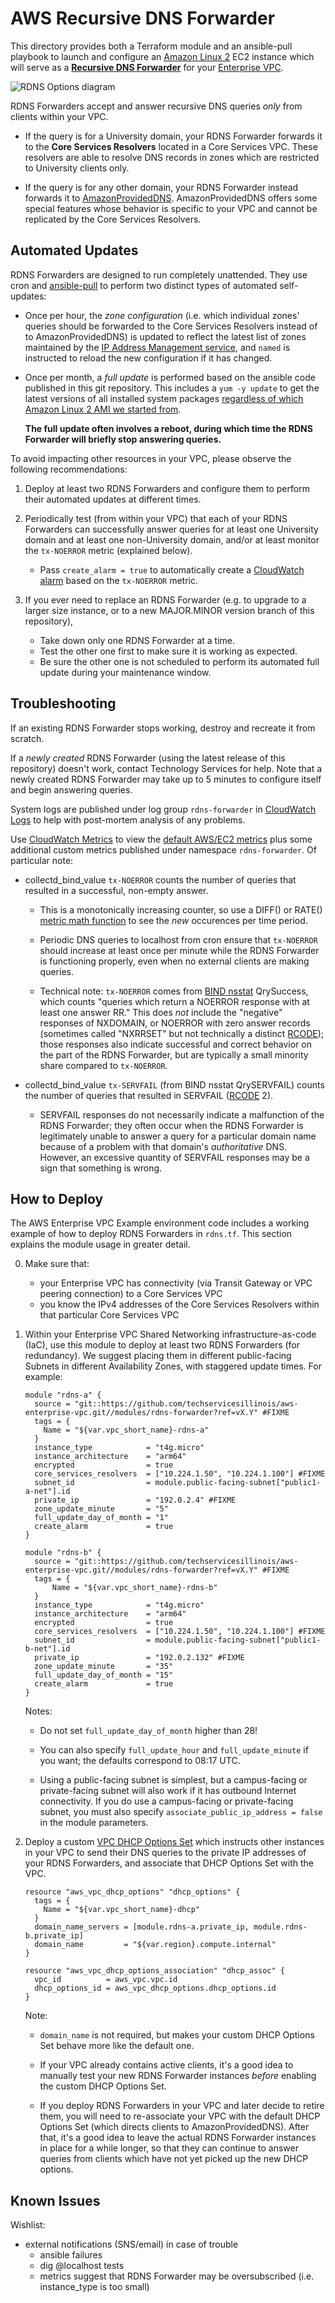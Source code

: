 ﻿# AWS Recursive DNS Forwarder

This directory provides both a Terraform module and an ansible-pull playbook to launch and configure an [Amazon Linux 2](https://aws.amazon.com/amazon-linux-2/) EC2 instance which will serve as a [**Recursive DNS Forwarder**](https://answers.uillinois.edu/illinois/page.php?id=74081) for your [Enterprise VPC](https://answers.uillinois.edu/illinois/page.php?id=71015).

![RDNS Options diagram](https://answers.uillinois.edu/images/group180/74081/AWSRecursiveDNSOptions.png)

RDNS Forwarders accept and answer recursive DNS queries _only_ from clients within your VPC.

  * If the query is for a University domain, your RDNS Forwarder forwards it to the **Core Services Resolvers** located in a Core Services VPC.  These resolvers are able to resolve DNS records in zones which are restricted to University clients only.

  * If the query is for any other domain, your RDNS Forwarder instead forwards it to [AmazonProvidedDNS](https://docs.aws.amazon.com/AmazonVPC/latest/UserGuide/VPC_DHCP_Options.html#AmazonDNS).  AmazonProvidedDNS offers some special features whose behavior is specific to your VPC and cannot be replicated by the Core Services Resolvers.


## Automated Updates

RDNS Forwarders are designed to run completely unattended.  They use cron and [ansible-pull](https://docs.ansible.com/ansible/latest/user_guide/playbooks_intro.html#ansible-pull) to perform two distinct types of automated self-updates:

  * Once per hour, the *zone configuration* (i.e. which individual zones' queries should be forwarded to the Core Services Resolvers instead of to AmazonProvidedDNS) is updated to reflect the latest list of zones maintained by the [IP Address Management service](https://techservices.illinois.edu/services/ip-address-management), and `named` is instructed to reload the new configuration if it has changed.

  * Once per month, a *full update* is performed based on the ansible code published in this git repository.  This includes a `yum -y update` to get the latest versions of all installed system packages [regardless of which Amazon Linux 2 AMI we started from](https://docs.aws.amazon.com/AWSEC2/latest/UserGuide/amazon-linux-ami-basics.html#repository-config).

    **The full update often involves a reboot, during which time the RDNS Forwarder will briefly stop answering queries.**

To avoid impacting other resources in your VPC, please observe the following recommendations:

  1. Deploy at least two RDNS Forwarders and configure them to perform their automated updates at different times.

  2. Periodically test (from within your VPC) that each of your RDNS Forwarders can successfully answer queries for at least one University domain and at least one non-University domain, and/or at least monitor the `tx-NOERROR` metric (explained below).

     * Pass `create_alarm = true` to automatically create a [CloudWatch alarm](https://docs.aws.amazon.com/AmazonCloudWatch/latest/monitoring/AlarmThatSendsEmail.html) based on the `tx-NOERROR` metric.

  3. If you ever need to replace an RDNS Forwarder (e.g. to upgrade to a larger size instance, or to a new MAJOR.MINOR version branch of this repository),
     * Take down only one RDNS Forwarder at a time.
     * Test the other one first to make sure it is working as expected.
     * Be sure the other one is not scheduled to perform its automated full update during your maintenance window.


## Troubleshooting

If an existing RDNS Forwarder stops working, destroy and recreate it from scratch.

If a _newly created_ RDNS Forwarder (using the latest release of this repository) doesn't work, contact Technology Services for help.  Note that a newly created RDNS Forwarder may take up to 5 minutes to configure itself and begin answering queries.

System logs are published under log group `rdns-forwarder` in [CloudWatch Logs](https://docs.aws.amazon.com/AmazonCloudWatch/latest/logs/) to help with post-mortem analysis of any problems.

Use [CloudWatch Metrics](https://docs.aws.amazon.com/AmazonCloudWatch/latest/monitoring/working_with_metrics.html) to view the [default AWS/EC2 metrics](https://docs.aws.amazon.com/AWSEC2/latest/UserGuide/viewing_metrics_with_cloudwatch.html) plus some additional custom metrics published under namespace `rdns-forwarder`.  Of particular note:

  * collectd_bind_value `tx-NOERROR` counts the number of queries that resulted in a successful, non-empty answer.

    * This is a monotonically increasing counter, so use a DIFF() or RATE() [metric math function](https://docs.aws.amazon.com/AmazonCloudWatch/latest/monitoring/using-metric-math.html#metric-math-syntax) to see the _new_ occurences per time period.

    * Periodic DNS queries to localhost from cron ensure that `tx-NOERROR` should increase at least once per minute while the RDNS Forwarder is functioning properly, even when no external clients are making queries.

    * Technical note: `tx-NOERROR` comes from [BIND nsstat](https://bind9.readthedocs.io/en/latest/reference.html#name-server-statistics-counters) QrySuccess, which counts "queries which return a NOERROR response with at least one answer RR."  This does _not_ include the "negative" responses of NXDOMAIN, or NOERROR with zero answer records (sometimes called "NXRRSET" but not technically a distinct [RCODE](https://datatracker.ietf.org/doc/html/rfc1035#section-4.1.1)); those responses also indicate successful and correct behavior on the part of the RDNS Forwarder, but are typically a small minority share compared to `tx-NOERROR`.

  * collectd_bind_value `tx-SERVFAIL` (from BIND nsstat QrySERVFAIL) counts the number of queries that resulted in SERVFAIL ([RCODE](https://datatracker.ietf.org/doc/html/rfc1035#section-4.1.1) 2).

    * SERVFAIL responses do not necessarily indicate a malfunction of the RDNS Forwarder; they often occur when the RDNS Forwarder is legitimately unable to answer a query for a particular domain name because of a problem with that domain's _authoritative_ DNS.  However, an excessive quantity of SERVFAIL responses may be a sign that something is wrong.


## How to Deploy

The AWS Enterprise VPC Example environment code includes a working example of how to deploy RDNS Forwarders in `rdns.tf`.  This section explains the module usage in greater detail.

0. Make sure that:
   * your Enterprise VPC has connectivity (via Transit Gateway or VPC peering connection) to a Core Services VPC
   * you know the IPv4 addresses of the Core Services Resolvers within that particular Core Services VPC 

1. Within your Enterprise VPC Shared Networking infrastructure-as-code (IaC), use this module to deploy at least two RDNS Forwarders (for redundancy).  We suggest placing them in different public-facing Subnets in different Availability Zones, with staggered update times.  For example:

     ```hcl
     module "rdns-a" {
       source = "git::https://github.com/techservicesillinois/aws-enterprise-vpc.git//modules/rdns-forwarder?ref=vX.Y" #FIXME
       tags = {
         Name = "${var.vpc_short_name}-rdns-a"
       }
       instance_type            = "t4g.micro"
       instance_architecture    = "arm64"
       encrypted                = true
       core_services_resolvers  = ["10.224.1.50", "10.224.1.100"] #FIXME
       subnet_id                = module.public-facing-subnet["public1-a-net"].id
       private_ip               = "192.0.2.4" #FIXME
       zone_update_minute       = "5"
       full_update_day_of_month = "1"
       create_alarm             = true
     }

     module "rdns-b" {
       source = "git::https://github.com/techservicesillinois/aws-enterprise-vpc.git//modules/rdns-forwarder?ref=vX.Y" #FIXME
       tags = {
           Name = "${var.vpc_short_name}-rdns-b"
       }
       instance_type            = "t4g.micro"
       instance_architecture    = "arm64"
       encrypted                = true
       core_services_resolvers  = ["10.224.1.50", "10.224.1.100"] #FIXME
       subnet_id                = module.public-facing-subnet["public1-b-net"].id
       private_ip               = "192.0.2.132" #FIXME
       zone_update_minute       = "35"
       full_update_day_of_month = "15"
       create_alarm             = true
     }
     ```

   Notes:

     * Do not set `full_update_day_of_month` higher than 28!

     * You can also specify `full_update_hour` and `full_update_minute` if you want; the defaults correspond to 08:17 UTC.

     * Using a public-facing subnet is simplest, but a campus-facing or private-facing subnet will also work if it has outbound Internet connectivity.  If you do use a campus-facing or private-facing subnet, you must also specify `associate_public_ip_address = false` in the module parameters.

2. Deploy a custom [VPC DHCP Options Set](https://docs.aws.amazon.com/AmazonVPC/latest/UserGuide/VPC_DHCP_Options.html) which instructs other instances in your VPC to send their DNS queries to the private IP addresses of your RDNS Forwarders, and associate that DHCP Options Set with the VPC.

     ```hcl
     resource "aws_vpc_dhcp_options" "dhcp_options" {
       tags = {
         Name = "${var.vpc_short_name}-dhcp"
       }
       domain_name_servers = [module.rdns-a.private_ip, module.rdns-b.private_ip]
       domain_name         = "${var.region}.compute.internal"
     }

     resource "aws_vpc_dhcp_options_association" "dhcp_assoc" {
       vpc_id          = aws_vpc.vpc.id
       dhcp_options_id = aws_vpc_dhcp_options.dhcp_options.id
     }
     ```

   Note:

     * `domain_name` is not required, but makes your custom DHCP Options Set behave more like the default one.

     * If your VPC already contains active clients, it's a good idea to manually test your new RDNS Forwarder instances _before_ enabling the custom DHCP Options Set.

     * If you deploy RDNS Forwarders in your VPC and later decide to retire them, you will need to re-associate your VPC with the default DHCP Options Set (which directs clients to AmazonProvidedDNS).  After that, it's a good idea to leave the actual RDNS Forwarder instances in place for a while longer, so that they can continue to answer queries from clients which have not yet picked up the new DHCP options.


## Known Issues

Wishlist:
- external notifications (SNS/email) in case of trouble
  - ansible failures
  - dig @localhost tests
  - metrics suggest that RDNS Forwarder may be oversubscribed (i.e. instance_type is too small)
